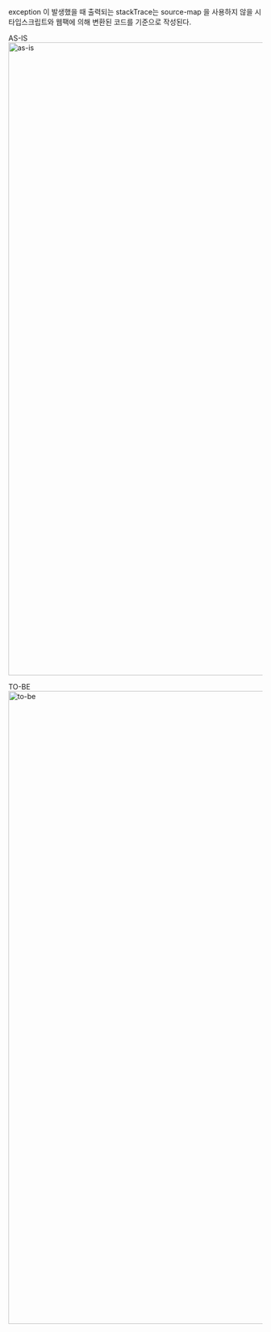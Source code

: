 exception 이 발생했을 때 출력되는 stackTrace는 source-map 을 사용하지 않을 시 타입스크립트와 웹팩에 의해 변환된 코드를 기준으로 작성된다.

AS-IS
<img width="1253" alt="as-is" src="https://user-images.githubusercontent.com/15353790/214235915-87ed2d5c-cbf7-4df9-be12-4638513ef1ba.png">

TO-BE
<img width="1253" alt="to-be" src="https://user-images.githubusercontent.com/15353790/214235985-40f8dd18-dc1e-49d8-b019-0df012de2a7a.png">
